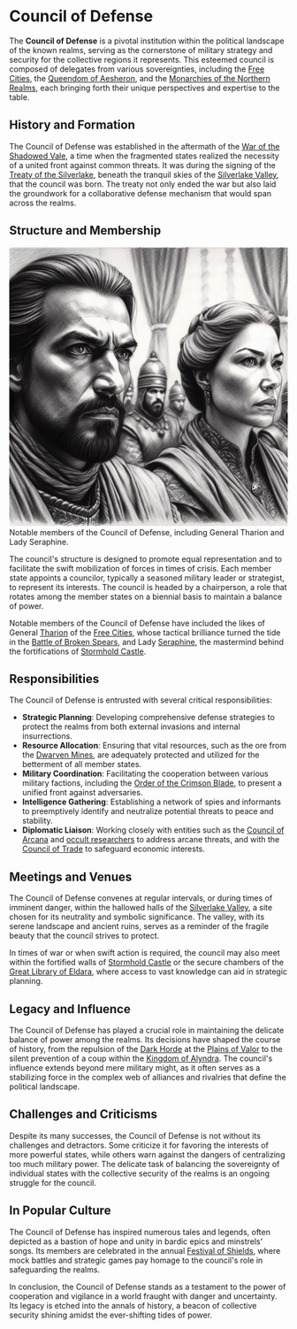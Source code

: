 # Council of Defense

The **Council of Defense** is a pivotal institution within the political landscape of the known realms, serving as the cornerstone of military strategy and security for the collective regions it represents. This esteemed council is composed of delegates from various sovereignties, including the [Free Cities](Free%20Cities.md), the [Queendom of Aesheron](Queendom%20of%20Aesheron.md), and the [Monarchies of the Northern Realms](Monarchies%20of%20the%20Northern%20Realms.md), each bringing forth their unique perspectives and expertise to the table.

## History and Formation

The Council of Defense was established in the aftermath of the [War of the Shadowed Vale](War%20of%20the%20Shadowed%20Vale.md), a time when the fragmented states realized the necessity of a united front against common threats. It was during the signing of the [Treaty of the Silverlake](Treaty%20of%20the%20Silverlake.md), beneath the tranquil skies of the [Silverlake Valley](Silverlake%20Valley.md), that the council was born. The treaty not only ended the war but also laid the groundwork for a collaborative defense mechanism that would span across the realms.

## Structure and Membership

![Structure and Membership](../../images/Council%20of%20Defense_S_Structure%20and%20Membership.png)
Notable members of the Council of Defense, including General Tharion and Lady Seraphine.

The council's structure is designed to promote equal representation and to facilitate the swift mobilization of forces in times of crisis. Each member state appoints a councilor, typically a seasoned military leader or strategist, to represent its interests. The council is headed by a chairperson, a role that rotates among the member states on a biennial basis to maintain a balance of power.

Notable members of the Council of Defense have included the likes of General [Tharion](Tharion.md) of the [Free Cities](Free%20Cities.md), whose tactical brilliance turned the tide in the [Battle of Broken Spears](Battle%20of%20Broken%20Spears.md), and Lady [Seraphine](Seraphine.md), the mastermind behind the fortifications of [Stormhold Castle](Stormhold%20Castle.md).

## Responsibilities

The Council of Defense is entrusted with several critical responsibilities:

- **Strategic Planning**: Developing comprehensive defense strategies to protect the realms from both external invasions and internal insurrections.
- **Resource Allocation**: Ensuring that vital resources, such as the ore from the [Dwarven Mines](Dwarven%20Mines.md), are adequately protected and utilized for the betterment of all member states.
- **Military Coordination**: Facilitating the cooperation between various military factions, including the [Order of the Crimson Blade](Order%20of%20the%20Crimson%20Blade.md), to present a unified front against adversaries.
- **Intelligence Gathering**: Establishing a network of spies and informants to preemptively identify and neutralize potential threats to peace and stability.
- **Diplomatic Liaison**: Working closely with entities such as the [Council of Arcana](Council%20of%20Arcana.md) and [occult researchers](Occult%20Researchers.md) to address arcane threats, and with the [Council of Trade](Council%20of%20Trade.md) to safeguard economic interests.

## Meetings and Venues

The Council of Defense convenes at regular intervals, or during times of imminent danger, within the hallowed halls of the [Silverlake Valley](Silverlake%20Valley.md), a site chosen for its neutrality and symbolic significance. The valley, with its serene landscape and ancient ruins, serves as a reminder of the fragile beauty that the council strives to protect.

In times of war or when swift action is required, the council may also meet within the fortified walls of [Stormhold Castle](Stormhold%20Castle.md) or the secure chambers of the [Great Library of Eldara](Great%20Library%20of%20Eldara.md), where access to vast knowledge can aid in strategic planning.

## Legacy and Influence

The Council of Defense has played a crucial role in maintaining the delicate balance of power among the realms. Its decisions have shaped the course of history, from the repulsion of the [Dark Horde](Dark%20Horde.md) at the [Plains of Valor](Plains%20of%20Valor.md) to the silent prevention of a coup within the [Kingdom of Alyndra](Kingdom%20of%20Alyndra.md). The council's influence extends beyond mere military might, as it often serves as a stabilizing force in the complex web of alliances and rivalries that define the political landscape.

## Challenges and Criticisms

Despite its many successes, the Council of Defense is not without its challenges and detractors. Some criticize it for favoring the interests of more powerful states, while others warn against the dangers of centralizing too much military power. The delicate task of balancing the sovereignty of individual states with the collective security of the realms is an ongoing struggle for the council.

## In Popular Culture

The Council of Defense has inspired numerous tales and legends, often depicted as a bastion of hope and unity in bardic epics and minstrels' songs. Its members are celebrated in the annual [Festival of Shields](Festival%20of%20Shields.md), where mock battles and strategic games pay homage to the council's role in safeguarding the realms.

In conclusion, the Council of Defense stands as a testament to the power of cooperation and vigilance in a world fraught with danger and uncertainty. Its legacy is etched into the annals of history, a beacon of collective security shining amidst the ever-shifting tides of power.